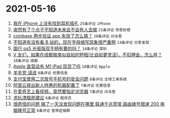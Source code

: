 # 2021-05-16

1. [我在 iPhone 上没有找到耳机插孔](https://www.v2ex.com/t/777185) `25条评论` `iPhone`
1. [突然有了个点子不知道未来会不会有人去做](https://www.v2ex.com/t/777207) `21条评论` `奇思妙想`
1. [coinbase 两步验证 app 失效了怎么搞？](https://www.v2ex.com/t/777188) `20条评论` `问与答`
1. [不知道有没有看 B 站的，现在字母缩写现象很严重啊](https://www.v2ex.com/t/777184) `14条评论` `分享发现`
1. [国行 ps5 光驱版双手柄有要的吗？](https://www.v2ex.com/t/777182) `14条评论` `深圳`
1. [V 友们，如果在成都做类似自如的短租[比自如更灵活]，不扣押金，怎么样？](https://www.v2ex.com/t/777199) `10条评论` `成都`
1. [Apple 直营店有 M1 iPad 现货了吗](https://www.v2ex.com/t/777186) `10条评论` `Apple`
1. [羊毛党 请进](https://www.v2ex.com/t/777202) `8条评论` `优惠信息`
1. [支付宝使用二次放号手机号的安全问题](https://www.v2ex.com/t/777195) `8条评论` `全球工单系统`
1. [阿里云叕出新人特惠的机器配置了](https://www.v2ex.com/t/777191) `7条评论` `优惠信息`
1. [在爱奇艺上看视频，竟然要指定浏览器](https://www.v2ex.com/t/777189) `7条评论` `问与答`
1. [求杭漂租房建议](https://www.v2ex.com/t/777225) `6条评论` `程序员`
1. [很奇怪的问题 搞了一天没发现问题在哪里 联通千兆宽带 路由拨号限速 200 电脑拨号正常](https://www.v2ex.com/t/777213) `6条评论` `宽带症候群`
